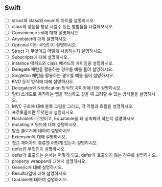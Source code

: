 ## Swift
- [ ] struct와 class와 enum의 차이를 설명하시오.
- [ ] class의 성능을 향상 시킬수 있는 방법들을 나열해보시오.
- [ ] Convinience init에 대해 설명하시오.
- [ ] Anyobject에 대해 설명하시오.
- [ ] Optional 이란 무엇인지 설명하시오.
- [ ] Struct 가 무엇이고 어떻게 사용하는지 설명하시오.
- [ ] Subscripts에 대해 설명하시오.
- [ ] instance 메서드와 class 메서드의 차이점을 설명하시오.
- [ ] Delegate 패턴을 활용하는 경우를 예를 들어 설명하시오.
- [ ] Singleton 패턴을 활용하는 경우를 예를 들어 설명하시오.
- [ ] KVO 동작 방식에 대해 설명하시오.
- [ ] Delegates와 Notification 방식의 차이점에 대해 설명하시오.
- [ ] 멀티 쓰레드로 동작하는 앱을 작성하고 싶을 때 고려할 수 있는 방식들을 설명하시오.
- [ ] MVC 구조에 대해 블록 그림을 그리고, 각 역할과 흐름을 설명하시오.
- [ ] 프로토콜이란 무엇인지 설명하시오.
- [ ] Hashable이 무엇이고, Equatable을 왜 상속해야 하는지 설명하시오.
- [ ] mutating 키워드에 대해 설명하시오.
- [ ] 탈출 클로저에 대하여 설명하시오.
- [ ] Extension에 대해 설명하시오.
- [ ] 접근 제어자의 종류엔 어떤게 있는지 설명하시오
- [ ] defer란 무엇인지 설명하시오.
- [ ] defer가 호출되는 순서는 어떻게 되고, defer가 호출되지 않는 경우를 설명하시오.
- [ ] property wrapper에 대해서 설명하시오.
- [ ] Generic에 대해 설명하시오.
- [ ] Result타입에 대해 설명하시오.
- [ ] Codable에 대하여 설명하시오.
